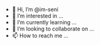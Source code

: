 - 👋 Hi, I’m @im-seni
- 👀 I’m interested in ...
- 🌱 I’m currently learning ...
- 💞️ I’m looking to collaborate on ...
- 📫 How to reach me ...

<!---
im-seni/im-seni is a ✨ special ✨ repository because its `README.md` (this file) appears on your GitHub profile.
You can click the Preview link to take a look at your changes.
--->
